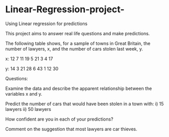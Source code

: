 # Linear-Regression-project-
Using Linear regression for predictions

This project aims to answer real life questions and make predictions.

The following table shows, for a sample of towns in Great Britain, the number of lawyers, x, and the number of cars stolen last week, y.

x:	12	7	11	19	5	21	3	4	17

y:	14	3	21	28	6	43	1	12	30

Questions:

Examine the data and describe the apparent relationship between the variables x and y.

Predict the number of cars that would have been stolen in a town with:
i) 15 lawyers
ii) 50 lawyers

How confident are you in each of your predictions?

Comment on the suggestion that most lawyers are car thieves.


